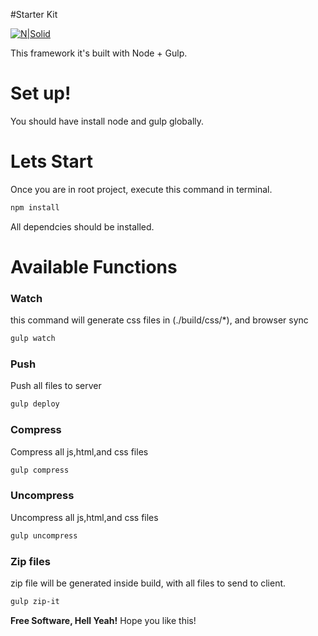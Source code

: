 #Starter Kit

[![N|Solid](https://cldup.com/dTxpPi9lDf.thumb.png)](https://nodesource.com/products/nsolid)


This framework it's built with Node + Gulp.

# Set up!
You should have install node and gulp globally.

# Lets Start

Once you are in root project, execute this command in terminal.
```sh
npm install
```
All dependcies should be installed.

# Available Functions
### Watch
this command will generate css files in (./build/css/*), and browser sync
```sh
gulp watch
```

### Push
Push all files to server
```sh
gulp deploy
```

### Compress
Compress all js,html,and css files
```sh
gulp compress
```

### Uncompress
Uncompress all js,html,and css files
```sh
gulp uncompress
```

### Zip files
zip file will be generated inside build, with all files to send to client.
```sh
gulp zip-it
```
**Free Software, Hell Yeah!**
Hope you like this!
